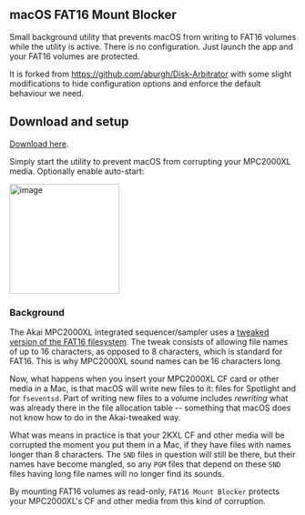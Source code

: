## macOS FAT16 Mount Blocker

Small background utility that prevents macOS from writing to FAT16 volumes while the utility is active. There is no configuration. Just launch the app and your FAT16 volumes are protected.

It is forked from https://github.com/aburgh/Disk-Arbitrator with some slight modifications to hide configuration options and enforce the default behaviour we need.

## Download and setup

[Download here](https://github.com/izzyreal/macos-fat16-mount-blocker/releases/download/0.8/FAT16.Mount.Blocker-0.8.dmg).

Simply start the utility to prevent macOS from corrupting your MPC2000XL media. Optionally enable auto-start:

<img width="193" alt="image" src="https://user-images.githubusercontent.com/3707432/218299617-c5d9cc74-d00d-4d75-866b-33b68a2f6177.png">

### Background

The Akai MPC2000XL integrated sequencer/sampler uses a [tweaked version of the FAT16 filesystem](https://vmpcdocs.izmar.nl/vmpc_specific_settings.html##akai-s-mpc2000xl-fat16-filesystem). The tweak consists of allowing file names of up to 16 characters, as opposed to 8 characters, which is standard for FAT16. This is why MPC2000XL sound names can be 16 characters long.

Now, what happens when you insert your MPC2000XL CF card or other media in a Mac, is that macOS will write new files to it: files for Spotlight and for `fseventsd`. Part of writing new files to a volume includes _rewriting_ what was already there in the file allocation table -- something that macOS does not know how to do in the Akai-tweaked way.

What was means in practice is that your 2KXL CF and other media will be corrupted the moment you put them in a Mac, if they have files with names longer than 8 characters. The `SND` files in question will still be there, but their names have become mangled, so any `PGM` files that depend on these `SND` files having long file names will no longer find its sounds.

By mounting FAT16 volumes as read-only, `FAT16 Mount Blocker` protects your MPC2000XL's CF and other media from this kind of corruption.
